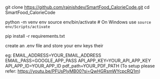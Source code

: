 git clone https://github.com/rajnishdev/SmartFood_CalorieCode.git
cd SmartFood_CalorieCode

python -m venv env
source env/bin/activate  # On Windows use `source env/Scripts/activate`

pip install -r requirements.txt

create an .env file and store your env keys their

eg:
EMAIL_ADDRESS=YOUR_EMAIL_ADDRESS
EMAIL_PASS=GOOGLE_APP_PASS
API_APP_KEY=YOUR_API_APP_KEY
API_APP_ID=YOUR_APP_ID
pdf_path=YOUR_PDF_PATH (To setup please refer: https://youtu.be/PFUsPlyMB00?si=QwHGRsmWYcpcRQ1m)
